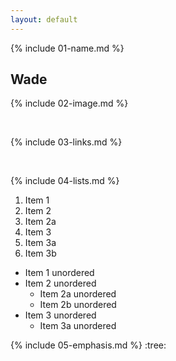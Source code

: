 ```yaml
---
layout: default
---
```


{% include 01-name.md %}

## Wade

{% include 02-image.md %}

<br>

{% include 03-links.md %}

<br>

{% include 04-lists.md %}

1. Item 1
2. Item 2
  1. Item 2a
3. Item 3
  1. Item 3a
  2. Item 3b
  
  
* Item 1 unordered
* Item 2 unordered
  * Item 2a unordered
  * Item 2b unordered
* Item 3 unordered
  * Item 3a unordered
  

{% include 05-emphasis.md %}
:tree:
